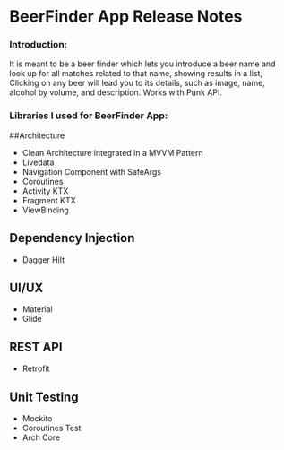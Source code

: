 # BeerFinder App Release Notes

### Introduction:
It is meant to be a beer finder which lets you introduce a beer name and look up for all matches related to that name, showing results in a list, Clicking on any beer will
lead you to its details, such as image, name, alcohol by volume, and description. Works with Punk API.

### Libraries I used for BeerFinder App:

  ##Architecture
  * Clean Architecture integrated in a MVVM Pattern
  * Livedata
  * Navigation Component with SafeArgs
  * Coroutines
  * Activity KTX
  * Fragment KTX
  * ViewBinding
  
  ## Dependency Injection
  * Dagger Hilt
  
  ## UI/UX
  * Material
  * Glide
  
  ## REST API
  * Retrofit

  ## Unit Testing
  * Mockito
  * Coroutines Test
  * Arch Core
  
